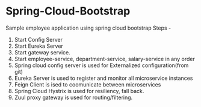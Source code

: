 # Spring-Cloud-Bootstrap
Sample employee application using spring cloud bootstrap
Steps - 
1. Start Config Server
2. Start Eureka Server
3. Start gateway service.
4. Start employee-service, department-service, salary-service in any order
5. Spring cloud config server is used for Externalized configuration(from git)
6. Eureka Server is used to register and monitor all microservice instances
7. Feign Client is ised to coomunicate between microservices
8. Spring Cloud Hystrix is used for resiliency, fall back.
9. Zuul proxy gateway is used for routing/filtering.
